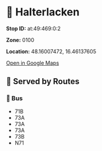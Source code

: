 # 🚉 Halterlacken


**Stop ID:** at:49:469:0:2

**Zone:** 0100

**Location:** 48.16007472, 16.46137605

[Open in Google Maps](https://www.google.com/maps?q=48.16007472,16.46137605)

## 🚆 Served by Routes

### 🚌 Bus
- 71B
- 73A
- 73A
- 73A
- 73B
- N71